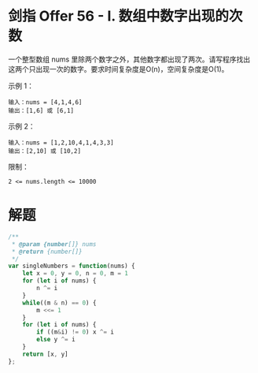 # 剑指 Offer 56 - I. 数组中数字出现的次数
一个整型数组 nums 里除两个数字之外，其他数字都出现了两次。请写程序找出这两个只出现一次的数字。要求时间复杂度是O(n)，空间复杂度是O(1)。

 

示例 1：
```
输入：nums = [4,1,4,6]
输出：[1,6] 或 [6,1]
```
示例 2：
```
输入：nums = [1,2,10,4,1,4,3,3]
输出：[2,10] 或 [10,2]
```

限制：
```
2 <= nums.length <= 10000
```

# 解题
```js
/**
 * @param {number[]} nums
 * @return {number[]}
 */
var singleNumbers = function(nums) {
    let x = 0, y = 0, n = 0, m = 1
    for (let i of nums) {
        n ^= i
    }
    while((m & n) == 0) {
        m <<= 1
    }
    for (let i of nums) {
        if ((m&i) != 0) x ^= i
        else y ^= i
    }
    return [x, y]
};
```